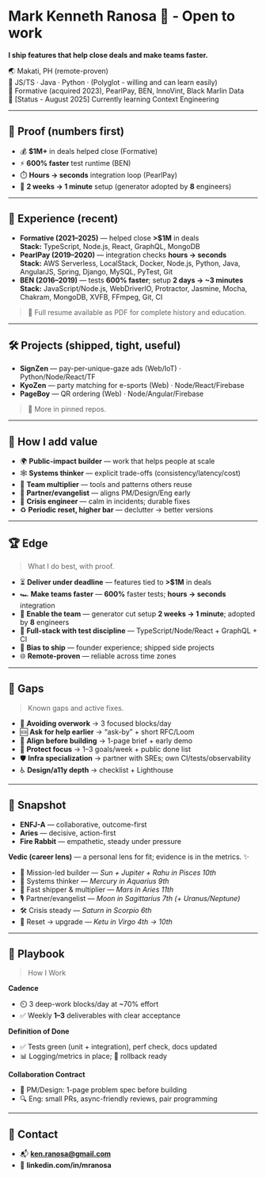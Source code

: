 # Mark Kenneth Ranosa 🚀 - Open to work

**I ship features that help close deals and make teams faster.**  

🌏 Makati, PH (remote-proven)  
🧰 JS/TS · Java · Python · (Polyglot - willing and can learn easily)  
💼 Formative (acquired 2023), PearlPay, BEN, InnoVint, Black Marlin Data  
🤔 [Status - August 2025] Currently learning Context Engineering

---

## 🧾 Proof (numbers first)
- 💰 **$1M+** in deals helped close (Formative)
- ⚡ **600% faster** test runtime (BEN)
- ⏱️ **Hours → seconds** integration loop (PearlPay)
- 🧪 **2 weeks → 1 minute** setup (generator adopted by **8** engineers)

---

## 💼 Experience (recent)
- **Formative (2021–2025)** — helped close **>$1M** in deals  
  **Stack:** TypeScript, Node.js, React, GraphQL, MongoDB
- **PearlPay (2019–2020)** — integration checks **hours → seconds**  
  **Stack:** AWS Serverless, LocalStack, Docker, Node.js, Python, Java, AngularJS, Spring, Django, MySQL, PyTest, Git
- **BEN (2016–2019)** — tests **600% faster**; setup **2 days → ~3 minutes**  
  **Stack:** JavaScript/Node.js, WebDriverIO, Protractor, Jasmine, Mocha, Chakram, MongoDB, XVFB, FFmpeg, Git, CI

> 📄 Full resume available as PDF for complete history and education.

---

## 🛠️ Projects (shipped, tight, useful)
- **SignZen** — pay-per-unique-gaze ads (Web/IoT) · Python/Node/React/TF  
- **KyoZen** — party matching for e-sports (Web) · Node/React/Firebase  
- **PageBoy** — QR ordering (Web) · Node/Angular/Firebase  
> 📌 More in pinned repos.

---

## 🧭 How I add value
- 🌍 **Public-impact builder** — work that helps people at scale  
- 🕸️ **Systems thinker** — explicit trade-offs (consistency/latency/cost)  
- 🧮 **Team multiplier** — tools and patterns others reuse  
- 🤝 **Partner/evangelist** — aligns PM/Design/Eng early  
- 🧯 **Crisis engineer** — calm in incidents; durable fixes  
- ♻️ **Periodic reset, higher bar** — declutter → better versions

---

## 🏆 Edge
> What I do best, with proof.

- ⏳ **Deliver under deadline** — features tied to **>$1M** in deals  
- 🏎️ **Make teams faster** — **600%** faster tests; **hours → seconds** integration  
- 🧰 **Enable the team** — generator cut setup **2 weeks → 1 minute**; adopted by **8** engineers  
- 🧱 **Full-stack with test discipline** — TypeScript/Node/React + GraphQL + CI  
- 🚢 **Bias to ship** — founder experience; shipped side projects  
- 🌐 **Remote-proven** — reliable across time zones

---

## 🧩 Gaps
> Known gaps and active fixes.

- 🧘 **Avoiding overwork** → 3 focused blocks/day  
- 🆘 **Ask for help earlier** → “ask-by” + short RFC/Loom  
- 🧭 **Align before building** → 1-page brief + early demo  
- 🎯 **Protect focus** → 1–3 goals/week + public done list  
- 🛡️ **Infra specialization** → partner with SREs; own CI/tests/observability  
- ♿ **Design/a11y depth** → checklist + Lighthouse

---

## 🔎 Snapshot
- **ENFJ-A** — collaborative, outcome-first  
- **Aries** — decisive, action-first  
- **Fire Rabbit** — empathetic, steady under pressure

**Vedic (career lens)** — a personal lens for fit; evidence is in the metrics. ✨  
- 🌊 Mission-led builder — *Sun + Jupiter + Rahu in Pisces 10th*  
- 🧠 Systems thinker — *Mercury in Aquarius 9th*  
- 🚀 Fast shipper & multiplier — *Mars in Aries 11th*  
- 🎙️ Partner/evangelist — *Moon in Sagittarius 7th (+ Uranus/Neptune)*  
- 🛠️ Crisis steady — *Saturn in Scorpio 6th*  
- 🔄 Reset → upgrade — *Ketu in Virgo 4th → 10th*

---

## 📘 Playbook
> How I Work

**Cadence**  
- ⏲️ 3 deep-work blocks/day at ~70% effort  
- ✅ Weekly **1–3** deliverables with clear acceptance

**Definition of Done**  
- ✅ Tests green (unit + integration), perf check, docs updated  
- 📊 Logging/metrics in place; 🔁 rollback ready

**Collaboration Contract**  
- 📝 PM/Design: 1-page problem spec before building  
- 🔍 Eng: small PRs, async-friendly reviews, pair programming

---

## 🤝 Contact
- 📬 **ken.ranosa@gmail.com**  
- 🔗 **linkedin.com/in/mranosa**
